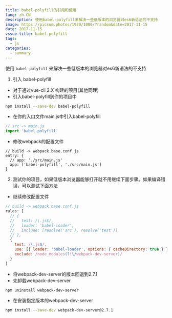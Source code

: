 ```yaml
---
title: babel-polyfill的引用和使用
lang: zh-CN
description: 使用babel-polyfill来解决一些低版本的浏览器对es6新语法的不支持
image: https://picsum.photos/1920/1080/?random&date=2017-11-15
date: 2017-11-15
vssue-title: babel-polyfill
tags:
  - js
categories:
  - summary
--- 
```


使用 `babel-polyfill` 来解决一些低版本的浏览器对es6新语法的不支持

<!-- more -->

1. 引入 babel-polyfill
- 对于通过vue-cli 2.X 构建的项目(其他同理)
- 引入babel-polyfill到你的项目中

``` sh
npm install --save-dev babel-polyfill
```

- 在你的入口文件main.js中引入babel-polyfill

``` js
// src -> main.js
import 'babel-polyfill'
```

- 修改webpack的配置文件
```
// build -> webpack.base.conf.js
entry: {
  // app: './src/main.js'
  app: ['babel-polyfill', './src/main.js']
}
```

2. 测试你的项目，如果低版本浏览器能够打开就不用继续下面步骤。如果编译错误，可以测试下面方法

- 继续修改配置文件
``` js
// build -> webpack.base.conf.js
rules: [
  // {
  //   test: /\.js$/,
  //   loader: 'babel-loader',
  //   include: [resolve('src'), resolve('test')]
  // },
  {
    test: /\.js$/,
    use: [{ loader: 'babel-loader', options: { cacheDirectory: true } }],
    exclude: /node_modules(?!\/webpack-dev-server)/
  }
]
```

- 将webpack-dev-server的版本回退到2.7.1
- 先卸载webpack-dev-server

``` sh
npm uninstall webpack-dev-server
```

- 在安装指定版本的webpack-dev-server

``` sh
npm install --save-dev webpack-dev-server@2.7.1
```